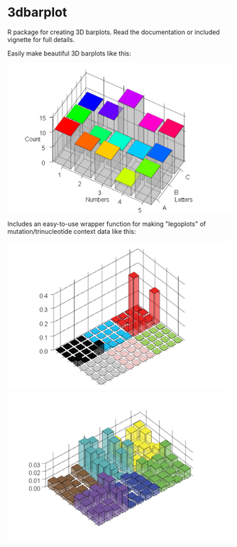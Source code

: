# 3dbarplot

R package for creating 3D barplots. Read the documentation or included vignette for full details.

Easily make beautiful 3D barplots like this:

<p align="center">
  <img src="/vignettes/pretty.png">
</p>

Includes an easy-to-use wrapper function for making "legoplots" of mutation/trinucleotide context data like this:

<p align="center">
  <img src="/vignettes/sig2sanger.png">
  <img src="/vignettes/sig8broad.png">
</p>



